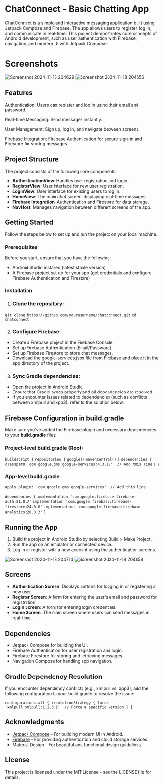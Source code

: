 # ChatConnect - Basic Chatting App

ChatConnect is a simple and interactive messaging application built using Jetpack Compose and Firebase. The app allows users to register, log in, and communicate in real-time. This project demonstrates core concepts of Android development, such as user authentication with Firebase, navigation, and modern UI with Jetpack Compose.

# Screenshots

![Screenshot 2024-11-18 204629](https://github.com/user-attachments/assets/a79b5f43-c13c-4607-b060-4e37cac84920)        ![Screenshot 2024-11-18 204656](https://github.com/user-attachments/assets/36c5d83d-38b7-4430-8bc6-d9366e46b553)




## Features

Authentication: Users can register and log in using their email and password.

Real-time Messaging: Send messages instantly.

User Management: Sign up, log in, and navigate between screens.

Firebase Integration: Firebase Authentication for secure sign-in and Firestore for storing messages.



## Project Structure

The project consists of the following core components:

* **AuthenticationView**: Handles user registration and login.
* **RegisterView**: User interface for new user registration.
* **LoginView**: User interface for existing users to log in.
* **HomeView**: The main chat screen, displaying real-time messages.
* **Firebase Integration**: Authentication and Firestore for data storage.
* **NavHost**: Manages navigation between different screens of the app.



## Getting Started

Follow the steps below to set up and run the project on your local machine.

### Prerequisites

Before you start, ensure that you have the following:

* Android Studio installed (latest stable version)
* A Firebase project set up for your app (get credentials and configure Firebase Authentication and Firestore)

### Installation

1. ### Clone the repository:

`git clone https://github.com/yourusername/chatconnect.git`
`cd chatconnect`

2. ### Configure Firebase:

* Create a Firebase project in the Firebase Console.
* Set up Firebase Authentication (Email/Password).
* Set up Firebase Firestore to store chat messages.
* Download the google-services.json file from Firebase and place it in the app directory of the project.

3. ### Sync Gradle dependencies:

* Open the project in Android Studio.
* Ensure that Gradle syncs properly and all dependencies are resolved.
* If you encounter issues related to dependencies (such as conflicts between xmlpull and xpp3), refer to the solution below.

## Firebase Configuration in build.gradle

Make sure you've added the Firebase plugin and necessary dependencies to your **build.gradle** files:

### Project-level build.gradle (Root)

`buildscript {`
    `repositories {`
        `google()`
        `mavenCentral()`
    `}`
    `dependencies {`
        `classpath 'com.google.gms:google-services:4.3.15'  // Add this line`
    `}`
`}`

### App-level build.gradle

`apply plugin: 'com.google.gms.google-services'  // Add this line`

`dependencies {`
    `implementation 'com.google.firebase:firebase-auth:21.0.7'`
    `implementation 'com.google.firebase:firebase-firestore:24.0.0'`
    `implementation 'com.google.firebase:firebase-analytics:20.0.3'`
`}`

## Running the App

1. Build the project in Android Studio by selecting Build > Make Project.
2. Run the app on an emulator or connected device.
3. Log in or register with a new account using the authentication screens.

![Screenshot 2024-11-18 204714](https://github.com/user-attachments/assets/aebbfa09-5759-4fb2-9c35-ca2541e4e902) ![Screenshot 2024-11-18 204858](https://github.com/user-attachments/assets/f4e02bea-dd7d-4f26-b6c4-14d9de256f0f)

## Screens

* **Authentication Screen**: Displays buttons for logging in or registering a new user.
* **Register Screen**: A form for entering the user's email and password for registration.
* **Login Screen**: A form for entering login credentials.
* **Home Screen**: The main screen where users can send messages in real-time.

## Dependencies

* Jetpack Compose for building the UI.
* Firebase Authentication for user registration and login.
* Firebase Firestore for storing and retrieving messages.
* Navigation Compose for handling app navigation.

## Gradle Dependency Resolution

If you encounter dependency conflicts (e.g., xmlpull vs. xpp3), add the following configuration to your build.gradle to resolve the issue:

`configurations.all {
    resolutionStrategy {
        force 'xmlpull:xmlpull:1.1.3.1'  // Force a specific version
    }
}`

## Acknowledgments

* [Jetpack Compose](https://developer.android.com/jetpack/compose) - For building modern UI in Android.
* [Firebase](https://firebase.google.com/) - For providing authentication and cloud storage services.
* Material Design - For beautiful and functional design guidelines.

## License

This project is licensed under the MIT License - see the LICENSE file for details.
